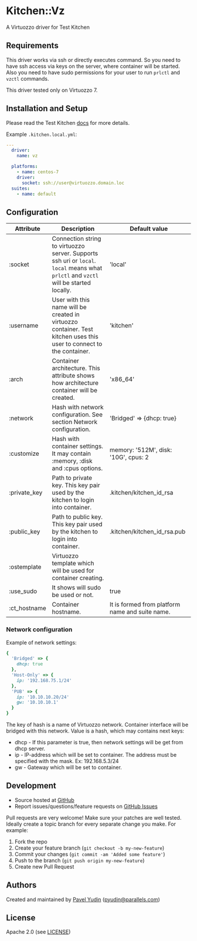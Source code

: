 # Kitchen::Vz

A Virtuozzo driver for Test Kitchen

## Requirements

This driver works via ssh or directly executes command. So you need to have ssh access via keys on the server, where container will be started. Also you need to have sudo permissions for your user to run `prlctl` and `vzctl` commands.

This driver tested only on Virtuozzo 7.

## Installation and Setup

Please read the Test Kitchen [docs](http://kitchen.ci/docs/getting-started/) for more details.

Example `.kitchen.local.yml`:

```yaml
---
  driver:
    name: vz

  platforms:
    - name: centos-7
    driver:
      socket: ssh://user@virtuozzo.domain.loc
  suites:
    - name: default
```

## Configuration

|Attribute|Description|Default value|
|---------|-----------|-------------|
|:socket|Connection string to virtuozzo server. Supports ssh uri or `local`. `local` means what `prlctl` and `vzctl` will be started locally.|'local'|
|:username|User with this name will be created in virtuozzo container. Test kitchen uses this user to connect to the container.|'kitchen'|
|:arch|Container architecture. This attribute shows how architecture container will be created.|'x86_64'|
|:network|Hash with network configuration. See section Network configuration.|'Bridged' => {dhcp: true}|
|:customize|Hash with container settings. It may contain :memory, :disk and :cpus options.|memory: '512M', disk: '10G', cpus: 2|
|:private_key|Path to private key. This key pair used by the kitchen to login into container.|.kitchen/kitchen_id_rsa|
|:public_key|Path to public key. This key pair used by the kitchen to login into container.|.kitchen/kitchen_id_rsa.pub|
|:ostemplate|Virtuozzo template which will be used for container creating.||
|:use_sudo|It shows will sudo be used or not.|true|
|:ct_hostname|Container hostname.|It is formed from platform name and suite name.|

### Network configuration

Example of network settings:

```ruby
{
  'Bridged' => {
    dhcp: true
  },
  'Host-Only' => {
    ip: '192.168.75.1/24'
  },
  'PUB' => {
    ip: '10.10.10.20/24'
    gw: '10.10.10.1'
  }
}
```

The key of hash is a name of Virtuozzo network. Container interface will be bridged with this network. Value is a hash, which may contains next keys:
* dhcp - If this parameter is true, then network settings will be get from dhcp server.
* ip - IP-address which will be set to container. The address must be specified with the mask. Ex: 192.168.5.3/24
* gw - Gateway which will be set to container.

## Development

* Source hosted at [GitHub][repo]
* Report issues/questions/feature requests on [GitHub Issues][issues]

Pull requests are very welcome! Make sure your patches are well tested.
Ideally create a topic branch for every separate change you make. For
example:

1. Fork the repo
2. Create your feature branch (`git checkout -b my-new-feature`)
3. Commit your changes (`git commit -am 'Added some feature'`)
4. Push to the branch (`git push origin my-new-feature`)
5. Create new Pull Request

## Authors

Created and maintained by [Pavel Yudin][author] (<pyudin@parallels.com>)

## License

Apache 2.0 (see [LICENSE][license])


[author]:           https://github.com/Kasen
[issues]:           https://github.com/Kasen/kitchen-vz/issues
[license]:          https://github.com/Kasen/kitchen-vz/blob/master/LICENSE
[repo]:             https://github.com/Kasen/kitchen-vz
